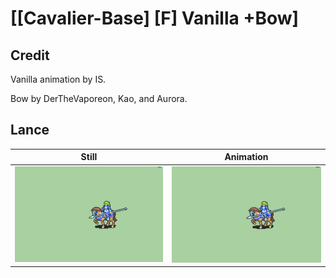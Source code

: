 # [\[Cavalier-Base\] \[F\] Vanilla +Bow]

## Credit

Vanilla animation by IS.

Bow by DerTheVaporeon, Kao, and Aurora.
	
## Lance

| Still | Animation |
| :---: | :-------: |
| ![Lance still](./Lance_000.png) | ![Lance animation](./Lance.gif) |
